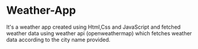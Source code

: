 # Weather-App
It's a weather app created using Html,Css and JavaScript and fetched weather data using weather api (openweathermap) which fetches weather data according to the city name provided.
